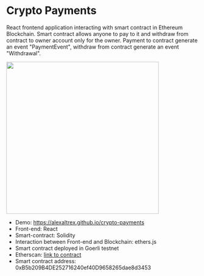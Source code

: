 # Crypto Payments
React frontend application interacting with smart contract in Ethereum Blockchain. 
Smart contract allows anyone to pay to it and withdraw from contract to owner account only for the owner. 
Payment to contract generate an event "PaymentEvent", withdraw from contract generate an event "Withdrawal".

<img src="https://user-images.githubusercontent.com/56224288/221502949-023e2c59-f9b7-4d4e-adea-d51db29c3d6b.jpg" height="400">

* Demo: https://alexaltrex.github.io/crypto-payments
* Front-end: React
* Smart-contract: Solidity
* Interaction between Front-end and Blockchain: ethers.js
* Smart contract deployed in Goerli testnet
* Etherscan: [link to contract](https://goerli.etherscan.io/address/0xB5b209B4DE252716240ef40D9658265dae8d3453#code)
* Smart contract address: 0xB5b209B4DE252716240ef40D9658265dae8d3453
